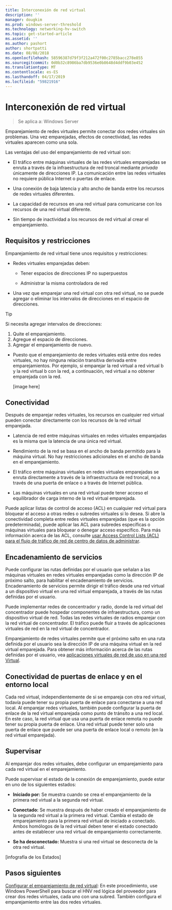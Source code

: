 ```yaml
---
title: Interconexión de red virtual
description: ''
manager: dougkim
ms.prod: windows-server-threshold
ms.technology: networking-hv-switch
ms.topic: get-started-article
ms.assetid: ''
ms.author: pashort
author: shortpatti
ms.date: 08/08/2018
ms.openlocfilehash: 58596387d79f3f212a472f00c2785bacc278e855
ms.sourcegitcommit: 0d0b32c8986ba7db9536e0b8648d4ddf9b03e452
ms.translationtype: MT
ms.contentlocale: es-ES
ms.lasthandoff: 04/17/2019
ms.locfileid: "59821916"
---
```

# <a name="virtual-network-peering"></a>Interconexión de red virtual

>Se aplica a: Windows Server

Emparejamiento de redes virtuales permite conectar dos redes virtuales sin problemas. Una vez emparejadas, efectos de conectividad, las redes virtuales aparecen como una sola. 

Las ventajas del uso del emparejamiento de red virtual son:

-   El tráfico entre máquinas virtuales de las redes virtuales emparejadas se enruta a través de la infraestructura de red troncal mediante *privada* únicamente de direcciones IP. La comunicación entre las redes virtuales no requiere pública Internet o puertas de enlace.

-   Una conexión de baja latencia y alto ancho de banda entre los recursos de redes virtuales diferentes.

-   La capacidad de recursos en una red virtual para comunicarse con los recursos de una red virtual diferente.

-   Sin tiempo de inactividad a los recursos de red virtual al crear el emparejamiento.

## <a name="requirements-and-constraints"></a>Requisitos y restricciones

Emparejamiento de red virtual tiene unos requisitos y restricciones:

-   Redes virtuales emparejadas deben:

    -   Tener espacios de direcciones IP no superpuestos

    -   Administrar la misma controladora de red

-   Una vez que emparejar una red virtual con otra red virtual, no se puede agregar o eliminar los intervalos de direcciones en el espacio de direcciones.

   >[!TIP]
   >Si necesita agregar intervalos de direcciones:<ol><li>Quite el emparejamiento.</li><li>Agregue el espacio de direcciones.</li><li>Agregar el emparejamiento de nuevo.</li></ol>

-   Puesto que el emparejamiento de redes virtuales está entre dos redes virtuales, no hay ninguna relación transitiva derivada entre emparejamientos. Por ejemplo, si emparejar la red virtual a red virtual b y la red virtual b con la red, a continuación, red virtual a no obtener emparejada con la red.

    [image here]

## <a name="connectivity"></a>Conectividad

Después de emparejar redes virtuales, los recursos en cualquier red virtual pueden conectar directamente con los recursos de la red virtual emparejada.

-   Latencia de red entre máquinas virtuales en redes virtuales emparejadas es la misma que la latencia de una única red virtual.

-   Rendimiento de la red se basa en el ancho de banda permitido para la máquina virtual. No hay restricciones adicionales en el ancho de banda en el emparejamiento.

-   El tráfico entre máquinas virtuales en redes virtuales emparejadas se enruta directamente a través de la infraestructura de red troncal, no a través de una puerta de enlace o a través de Internet pública.

-   Las máquinas virtuales en una red virtual puede tener acceso el equilibrador de carga interno de la red virtual emparejada.

Puede aplicar listas de control de acceso (ACL) en cualquier red virtual para bloquear el acceso a otras redes o subredes virtuales si lo desea. Si abre la conectividad completa entre redes virtuales emparejadas (que es la opción predeterminada), puede aplicar las ACL para subredes específicas o máquinas virtuales para bloquear o denegar acceso específico. Para más información acerca de las ACL, consulte [usar Access Control Lists (ACL) para el flujo de tráfico de red de centro de datos de administrar](https://docs.microsoft.com/windows-server/networking/sdn/manage/use-acls-for-traffic-flow).

## <a name="service-chaining"></a>Encadenamiento de servicios

Puede configurar las rutas definidas por el usuario que señalan a las máquinas virtuales en redes virtuales emparejadas como la dirección IP de próximo salto, para habilitar el encadenamiento de servicios. Encadenamiento de servicios permite dirigir el tráfico desde una red virtual a un dispositivo virtual en una red virtual emparejada, a través de las rutas definidas por el usuario.

Puede implementar redes de concentrador y radio, donde la red virtual del concentrador puede hospedar componentes de infraestructura, como un dispositivo virtual de red. Todas las redes virtuales de radios emparejar con la red virtual de concentrador. El tráfico puede fluir a través de aplicaciones virtuales de red en la red virtual de concentrador.

Emparejamiento de redes virtuales permite que el próximo salto en una ruta definida por el usuario sea la dirección IP de una máquina virtual en la red virtual emparejada. Para obtener más información acerca de las rutas definidas por el usuario, vea [aplicaciones virtuales de red de uso en una red Virtual](https://docs.microsoft.com/windows-server/networking/sdn/manage/use-network-virtual-appliances-on-a-vn).

## <a name="gateways-and-on-premises-connectivity"></a>Conectividad de puertas de enlace y en el entorno local

Cada red virtual, independientemente de si se empareja con otra red virtual, todavía puede tener su propia puerta de enlace para conectarse a una red local. Al emparejar redes virtuales, también puede configurar la puerta de enlace de la red virtual emparejada como punto de tránsito a una red local. En este caso, la red virtual que usa una puerta de enlace remota no puede tener su propia puerta de enlace. Una red virtual puede tener solo una puerta de enlace que puede ser una puerta de enlace local o remoto (en la red virtual emparejada).

## <a name="monitor"></a>Supervisar

Al emparejar dos redes virtuales, debe configurar un emparejamiento para cada red virtual en el emparejamiento.

Puede supervisar el estado de la conexión de emparejamiento, puede estar en uno de los siguientes estados:

-   **Iniciado por:** Se muestra cuando se crea el emparejamiento de la primera red virtual a la segunda red virtual.

-   **Conectado:** Se muestra después de haber creado el emparejamiento de la segunda red virtual a la primera red virtual. Cambia el estado de emparejamiento para la primera red virtual de iniciado a conectado. Ambos homólogos de la red virtual deben tener el estado conectado antes de establecer una red virtual de emparejamiento correctamente.

-   **Se ha desconectado:** Muestra si una red virtual se desconecta de la otra red virtual.

[infografía de los Estados]

## <a name="next-steps"></a>Pasos siguientes
[Configurar el emparejamiento de red virtual](sdn-configure-vnet-peering.md): En este procedimiento, use Windows PowerShell para buscar el HNV red lógica del proveedor para crear dos redes virtuales, cada uno con una subred. También configura el emparejamiento entre las dos redes virtuales.

